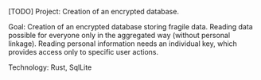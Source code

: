 [TODO]
Project: Creation of an encrypted database.

Goal: Creation of an encrypted database storing fragile data. Reading data possible for everyone only in the aggregated way (without personal linkage). Reading personal information needs an individual key, which provides access only to specific user actions.

Technology: Rust, SqlLite
